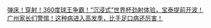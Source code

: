   
[弹床！穿射！360度球王争霸！“沉浸式”世界杯劲射体验，宝泰提前开波！](http://www.dianyue.me/archives/980/0jl7aw2mxr8gbu49/)  
[广州家长们警惕！这种病进入高发季，比手足口病还厉害！](http://www.dianyue.me/archives/767/syzf0sja0jnpepsn/)